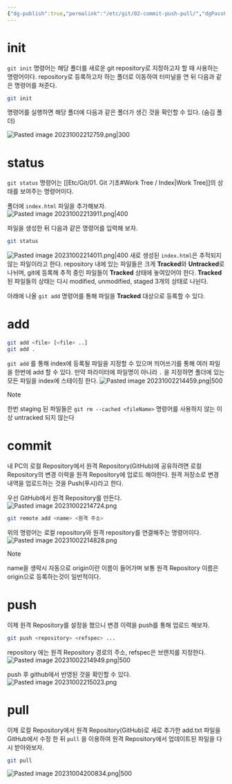 ```yaml
---
{"dg-publish":true,"permalink":"/etc/git/02-commit-push-pull/","dgPassFrontmatter":true,"noteIcon":"","created":"","updated":""}
---
```


# init
`git init` 명령어는 해당 폴더를 새로운 git repository로 지정하고자 할 때 사용하는 명령어이다.
repository로 등록하고자 하는 폴더로 이동하여 터미널을 연 뒤 다음과 같은 명령어를 쳐준다.

```bash
git init
```

명령어를 실행하면 해당 폴더에 다음과 같은 폴더가 생긴 것을 확인할 수 있다. (숨김 폴더)

![Pasted image 20231002212759.png|300](/img/user/Etc/Git/Pasted%20image%2020231002212759.png)
# status
`git status` 명령어는 [[Etc/Git/01. Git 기초#Work Tree / Index\|Work Tree]]의 상태를 보여주는 명령어이다.

폴더에 `index.html` 파일을 추가해보자.
![Pasted image 20231002213911.png|400](/img/user/Etc/Git/Pasted%20image%2020231002213911.png)


파일을 생성한 뒤 다음과 같은 명령어를 입력해 보자.
```bash
git status
```
![Pasted image 20231002214011.png|400](/img/user/Etc/Git/Pasted%20image%2020231002214011.png)
새로 생성된 `index.html`은 추적되지 않는 파일이라고 한다. repository 내에 있는 파일들은 크게 **Tracked**와 **Untracked**로 나뉘며, git에 등록해 추적 중인 파일들이 **Tracked** 상태에 놓여있어야 한다.
**Tracked**된 파일들의 상태는 다시 modified, unmodified, staged 3개의 상태로 나뉜다.

아래에 나올 `git add` 명령어를 통해 파일을 **Tracked** 대상으로 등록할 수 있다.

# add
```bash
git add <file> [<file> ..] 
git add .
```
`git add` 를 통해 index에 등록될 파일을 지정할 수 있으며 띄어쓰기를 통해 여러 파일을 한번에 add 할 수 있다.
만약 파라미터에 파일명이 아니라 `.` 을 지정하면 폴더에 있는 모든 파일을 index에 스테이징 한다.
![Pasted image 20231002214459.png|500](/img/user/Etc/Git/Pasted%20image%2020231002214459.png)

> [!NOTE]
> 한번 staging 된 파일들은 `git rm --cached <fileName>` 명령어를 사용하지 않는 이상 untracked 되지 않는다

# commit
내 PC의 로컬 Repository에서 원격 Repository(GitHub)에 공유하려면 로컬 Repository의 변경 이력을 원격 Repository에 업로드 해야한다. 원격 저장소로 변경 내역을 업로드하는 것을 Push(푸시)라고 한다.

우선 GitHub에서 원격 Repository를 만든다.
![Pasted image 20231002214724.png](/img/user/Etc/Git/Pasted%20image%2020231002214724.png)

```bash
git remote add <name> <원격 주소>
```
위의 명령어는 로컬 repository와 원격 repository를 연결해주는 명령어이다.
![Pasted image 20231002214828.png](/img/user/Etc/Git/Pasted%20image%2020231002214828.png)
> [!NOTE]
> name을 생략시 자동으로 origin이란 이름이 들어가며 보통 원격 Repository 이름은 origin으로 등록하는것이 일반적이다.

# push
이제 원격 Repository를 설정을 했으니 변경 이력을 push를 통해 업로드 해보자.
```bash
git push <repository> <refspec> ...
```
repository 에는 원격 Repository 경로의 주소, refspec은 브랜치를 지정한다.
![Pasted image 20231002214949.png|500](/img/user/Pasted%20image%2020231002214949.png)

push 후 github에서 반영된 것을 확인할 수 있다.
![Pasted image 20231002215023.png](/img/user/Pasted%20image%2020231002215023.png)

# pull
이제 로컬 Repository에서 원격 Repository(GitHub)로 새로 추가한 add.txt 파일을 GitHub에서 수정 한 뒤 `pull` 을 이용하여 원격 Repository에서 업데이트된 파일을 다시 받아와보자.
```bash
git pull
```
![Pasted image 20231004200834.png|500](/img/user/Etc/Git/Pasted%20image%2020231004200834.png)